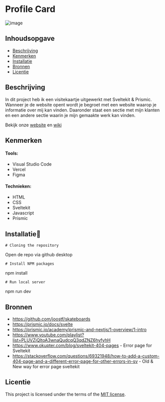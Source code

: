 # Profile Card

![image](https://github.com/WesleySchorel/your-tribe-for-life-profile-card/assets/112857487/81a0bd86-1817-4f8c-ad33-324abc5287d5)


## Inhoudsopgave

  * [Beschrijving](#beschrijving)
  * [Kenmerken](#kenmerken)
  * [Installatie](#installatie)
  * [Bronnen](#bronnen)
  * [Licentie](#licentie)

## Beschrijving
In dit project heb ik een visitekaartje uitgewerkt met Sveltekit & Prismic. Wanneer je de website opent wordt je begroet met een website waarop je informatie over mij kan vinden. Daaronder staat een sectie met mijn klanten en een andere sectie waarin je mijn gemaakte werk kan vinden. 

Bekijk onze [website](profile-card-wesley.netlify.app/) en [wiki](https://github.com/WesleySchorel/your-tribe-for-life-profile-card/wiki)

## Kenmerken

#### Tools:
* Visual Studio Code
* Vercel
* Figma

#### Technieken:
* HTML
* CSS
* Sveltekit
* Javascript
* Prismic

## Installatie🔗

`# Cloning the repository`

Open de repo via github desktop

`# Install NPM packages`

npm install

`# Run local server`

npm run dev

## Bronnen
* https://github.com/joostf/skateboards
* https://prismic.io/docs/svelte
* https://prismic.io/academy/prismic-and-nextjs/1-overview/1-intro
* https://www.youtube.com/playlist?list=PLUVZjQltoA3wnaQudcqQ3qdZNZ6hyfyhH
* https://www.okupter.com/blog/sveltekit-404-pages - Error page for Sveltekit
* https://stackoverflow.com/questions/69321948/how-to-add-a-custom-404-page-and-a-different-error-page-for-other-errors-in-sv - Old & New way for error page sveltekit

## Licentie

This project is licensed under the terms of the [MIT license](./LICENSE).
